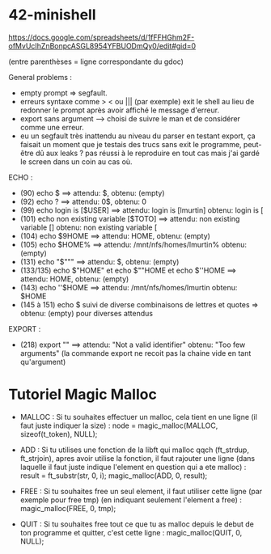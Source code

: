 # 42-minishell

https://docs.google.com/spreadsheets/d/1fFFHGhm2F-ofMvUcIhZnBonpcASGL8954YFBUODmQy0/edit#gid=0

(entre parenthèses = ligne correspondante du gdoc)

General problems :
- empty prompt => segfault.
- erreurs syntaxe comme > < ou ||| (par exemple) exit le shell au lieu de redonner le prompt après avoir affiché le message d'erreur.
- export sans argument --> choisi de suivre le man et de considérer comme une erreur.
- eu un segfault très inattendu au niveau du parser en testant export, ça faisait un moment que je testais des trucs sans exit le programme, peut-être dû aux leaks ? pas réussi à le reproduire en tout cas mais j'ai gardé le screen dans un coin au cas où.


ECHO : 
- (90) echo $ ==> attendu: $, obtenu: (empty)
- (92) echo $?$ ==> attendu: 0$, obtenu: 0
- (99) echo login is [$USER] ==> 
    attendu: login is [lmurtin]
    obtenu: login is [
- (101) echo non existing variable [$TOTO] ==> 
    attendu: non existing variable []
    obtenu: non existing variable [
- (104) echo $9HOME ==> attendu: HOME, obtenu: (empty)
- (105) echo $HOME% ==> attendu: /mnt/nfs/homes/lmurtin%
                        obtenu: (empty)
- (131) echo "$""" ==> attendu: $, obtenu: (empty)
- (133/135) echo $"HOME" et echo $""HOME et echo $''HOME ==> 
    attendu: HOME, obtenu: (empty)
- (143) echo ''$HOME ==> attendu: /mnt/nfs/homes/lmurtin
                    obtenu: $HOME
- (145 à 151) echo $ suivi de diverse combinaisons de lettres et quotes => obtenu: (empty) pour diverses attendus

EXPORT :
- (218) export "" ==> attendu: "Not a valid identifier"
                        obtenu: "Too few arguments" (la commande export ne recoit pas la chaine vide en tant qu'argument)


# Tutoriel Magic Malloc

* MALLOC : Si tu souhaites effectuer un malloc, cela tient en une ligne (il faut juste indiquer la size) :
node = magic_malloc(MALLOC, sizeof(t_token), NULL);

* ADD : Si tu utilises une fonction de la libft qui malloc qqch (ft_strdup, ft_strjoin), apres avoir utilise la fonction, il faut rajouter une ligne (dans laquelle il faut juste indique l'element en question qui a ete malloc) :
result = ft_substr(str, 0, i);
magic_malloc(ADD, 0, result);

* FREE : Si tu souhaites free un seul element, il faut utiliser cette ligne (par exemple pour free tmp) (en indiquant seulement l'element a free) :
magic_malloc(FREE, 0, tmp);

* QUIT : Si tu souhaites free tout ce que tu as malloc depuis le debut de ton programme et quitter, c'est cette ligne :
magic_malloc(QUIT, 0, NULL);

